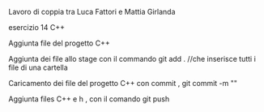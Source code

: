 Lavoro di coppia tra Luca Fattori e Mattia Girlanda

esercizio 14 C++

Aggiunta file del progetto C++

Aggiunta dei file allo stage con il commando git add . //che inserisce tutti i file di una cartella

Caricamento dei file del progetto C++ con commit , git commit -m ""

Aggiunta files C++ e h , con il comando git push



